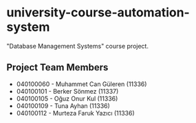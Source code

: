 university-course-automation-system
===================================

"Database Management Systems" course project.

Project Team Members
--------------------
* 040100060 - Muhammet Can Güleren (11336)
* 040100101 - Berker Sönmez (11337)
* 040100105 - Oğuz Onur Kul (11336)
* 040100109 - Tuna Ayhan (11336)
* 040100112 - Murteza Faruk Yazıcı (11336)